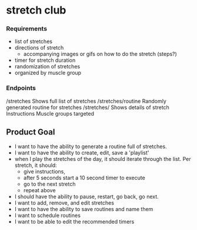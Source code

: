 stretch club
==========================
### Requirements ###
* list of stretches
* directions of stretch
    * accompanying images or gifs on how to do the stretch (steps?)
* timer for stretch duration
* randomization of stretches
* organized by muscle group

### Endpoints ###

/stretches
	 Shows full list of stretches
/stretches/routine
	 Randomly generated routine for stretches
/stretches/<ID>
	 Shows details of stretch
		 Instructions
		 Muscle groups targeted

## Product Goal ##
* I want to have the ability to generate a routine full of stretches. 
* I want to have the ability to create, edit, save a 'playlist'
* when I play the stretches of the day, it should iterate through the list. Per stretch, it should:
	* give instructions, 
	* after 5 seconds start a 10 second timer to execute
	* go to the next stretch
	* repeat above
* I should have the ability to pause, restart, go back, go next.
* I want to add, remove, and edit stretches
* I want to have the ability to save routines and name them
* I want to schedule routines
* I want to be able to edit the recommended timers
